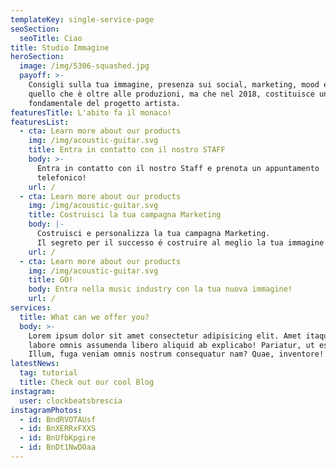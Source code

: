 ```yaml
---
templateKey: single-service-page
seoSection:
  seoTitle: Ciao
title: Studio Immagine
heroSection:
  image: /img/5306-squashed.jpg
  payoff: >-
    Consigli sulla tua immagine, presenza sui social, marketing, mood e tutto
    quello che è oltre alle produzioni, ma che nel 2018, costituisce una parte
    fondamentale del progetto artista.
featuresTitle: L'abito fa il monaco!
featuresList:
  - cta: Learn more about our products
    img: /img/acoustic-guitar.svg
    title: Entra in contatto con il nostro STAFF
    body: >-
      Entra in contatto con il nostro Staff e prenota un appuntamento
      telefonico!
    url: /
  - cta: Learn more about our products
    img: /img/acoustic-guitar.svg
    title: Costruisci la tua campagna Marketing
    body: |-
      Costruisci e personalizza la tua campagna Marketing. 
      Il segreto per il successo é costruire al meglio la tua immagine artista.
    url: /
  - cta: Learn more about our products
    img: /img/acoustic-guitar.svg
    title: GO!
    body: Entra nella music industry con la tua nuova immagine!
    url: /
services:
  title: What can we offer you?
  body: >-
    Lorem ipsum dolor sit amet consectetur adipisicing elit. Amet itaque odit
    labore omnis assumenda libero aliquid ab explicabo! Pariatur, ut esse.
    Illum, fuga veniam omnis nostrum consequatur nam? Quae, inventore!
latestNews:
  tag: tutorial
  title: Check out our cool Blog
instagram:
  user: clockbeatsbrescia
instagramPhotos:
  - id: BndRVOTAUsf
  - id: BnXERRxFXXS
  - id: BnUfbKpgire
  - id: BnDt1NwDOaa
---
```


